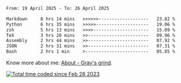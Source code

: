 <!--START_SECTION:waka-->

```txt
From: 19 April 2025 - To: 26 April 2025

Markdown     8 hrs 14 mins   >>>>>>-------------------   23.82 %
Python       6 hrs 35 mins   >>>>>--------------------   19.06 %
zsh          5 hrs 13 mins   >>>>---------------------   15.09 %
TeX          3 hrs 26 mins   >>-----------------------   09.96 %
Assembly     2 hrs 44 mins   >>-----------------------   07.92 %
JSON         2 hrs 31 mins   >>-----------------------   07.31 %
Bash         2 hrs 1 min     >------------------------   05.85 %
```

<!--END_SECTION:waka-->

<!-- [![grayxu's github stats](https://github-readme-stats.vercel.app/api?username=grayxu&count_private=true&show_icons=true)](https://github.com/grayxu) -->

Know more about me: [About - Gray's grind](https://www.grayxu.cn/).
<p align="left">
  <a href="https://wakatime.com/@c69eb31e-43a1-463f-8968-c3449e386f57"><img src="https://wakatime.com/badge/user/c69eb31e-43a1-463f-8968-c3449e386f57.svg" title="Total time coded since Feb 28 2023" /></a>
</p>

